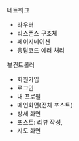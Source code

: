 네트워크
- 라우터
- 리스폰스 구조체
- 페이지네이션
- 응답코드 에러 처리


뷰컨트롤러
- 회원가입
- 로그인
- 내 프로필
- 메인화면(전체 포스트)
- 상세 화면
- 포스트: 리뷰 작성,
- 지도 화면
